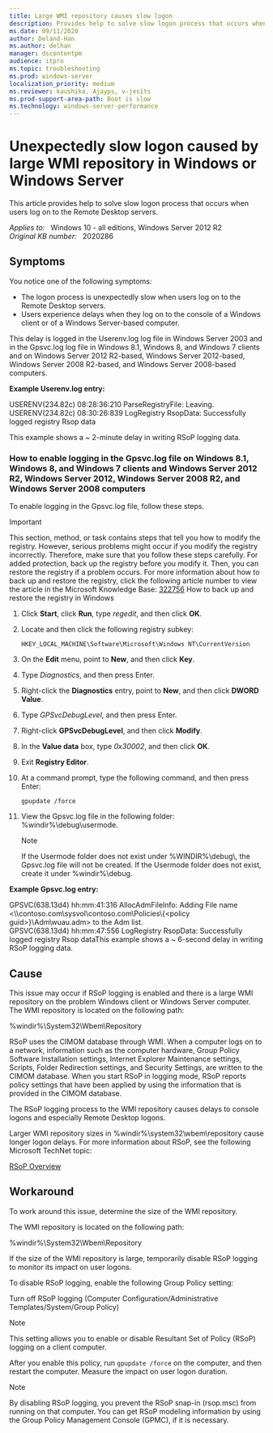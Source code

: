 ```yaml
---
title: Large WMI repository causes slow logon
description: Provides help to solve slow logon process that occurs when users log on to the Remote Desktop servers.
ms.date: 09/11/2020
author: Deland-Han
ms.author: delhan
manager: dscontentpm
audience: itpro
ms.topic: troubleshooting
ms.prod: windows-server
localization_priority: medium
ms.reviewer: kaushika, Ajayps, v-jesits
ms.prod-support-area-path: Boot is slow
ms.technology: windows-server-performance
---
```

# Unexpectedly slow logon caused by large WMI repository in Windows or Windows Server

This article provides help to solve slow logon process that occurs when users log on to the Remote Desktop servers.

_Applies to:_ &nbsp; Windows 10 - all editions, Windows Server 2012 R2  
_Original KB number:_ &nbsp; 2020286

## Symptoms

You notice one of the following symptoms:

- The logon process is unexpectedly slow when users log on to the Remote Desktop servers.
- Users experience delays when they log on to the console of a Windows client or of a Windows Server-based computer.

This delay is logged in the Userenv.log log file in Windows Server 2003 and in the Gpsvc.log log file in Windows 8.1, Windows 8, and Windows 7 clients and on Windows Server 2012 R2-based, Windows Server 2012-based, Windows Server 2008 R2-based, and Windows Server 2008-based computers.

**Example Userenv.log entry:**
  
USERENV(234.82c) 08:28:36:210 ParseRegistryFile: Leaving.  
USERENV(234.82c) 08:30:26:839 LogRegistry RsopData: Successfully logged registry Rsop data

This example shows a ~ 2-minute delay in writing RSoP logging data.

### How to enable logging in the Gpsvc.log file on Windows 8.1, Windows 8, and Windows 7 clients and Windows Server 2012 R2, Windows Server 2012, Windows Server 2008 R2, and Windows Server 2008 computers

To enable logging in the Gpsvc.log file, follow these steps.

> [!Important]
> This section, method, or task contains steps that tell you how to modify the registry. However, serious problems might occur if you modify the registry incorrectly. Therefore, make sure that you follow these steps carefully. For added protection, back up the registry before you modify it. Then, you can restore the registry if a problem occurs. For more information about how to back up and restore the registry, click the following article number to view the article in the Microsoft Knowledge Base: [322756](https://support.microsoft.com/kb/322756) How to back up and restore the registry in Windows

1. Click **Start**, click **Run**, type *regedit*, and then click **OK**.
2. Locate and then click the following registry subkey:

    `HKEY_LOCAL_MACHINE\Software\Microsoft\Windows NT\CurrentVersion`

3. On the **Edit** menu, point to **New**, and then click **Key**.
4. Type *Diagnostics*, and then press Enter.
5. Right-click the **Diagnostics** entry, point to **New**, and then click **DWORD Value**.
6. Type *GPSvcDebugLevel*, and then press Enter.
7. Right-click **GPSvcDebugLevel**, and then click **Modify**.
8. In the **Value data** box, type *0x30002*, and then click **OK**.
9. Exit **Registry Editor**.
10. At a command prompt, type the following command, and then press Enter:

    ```console
    gpupdate /force 
    ```

11. View the Gpsvc.log file in the following folder: %windir%\\debug\\usermode.

    > [!NOTE]
    > If the Usermode folder does not exist under %WINDIR%\\debug\\, the Gpsvc.log file will not be created. If the Usermode folder does not exist, create it under %windir%\\debug.

**Example Gpsvc.log entry:**
  
GPSVC(638.13d4) hh:mm:41:316 AllocAdmFileInfo: Adding File name <\\\\contoso.com\\sysvol\\contoso.com\\Policies\\{\<policy guid>}\\Adm\\wuau.adm> to the Adm list.  
GPSVC(638.13d4) hh:mm:47:556 LogRegistry RsopData: Successfully logged registry Rsop dataThis example shows a ~ 6-second delay in writing RSoP logging data.

## Cause

This issue may occur if RSoP logging is enabled and there is a large WMI repository on the problem Windows client or Windows Server computer. The WMI repository is located on the following path:

%windir%\\System32\\Wbem\\Repository

RSoP uses the CIMOM database through WMI. When a computer logs on to a network, information such as the computer hardware, Group Policy Software Installation settings, Internet Explorer Maintenance settings, Scripts, Folder Redirection settings, and Security Settings, are written to the CIMOM database. When you start RSoP in logging mode, RSoP reports policy settings that have been applied by using the information that is provided in the CIMOM database.

The RSoP logging process to the WMI repository causes delays to console logons and especially Remote Desktop logons.

Larger WMI repository sizes in %windir%\\system32\\wbem\\repository cause longer logon delays.
For more information about RSoP, see the following Microsoft TechNet topic:

[RSoP Overview](/previous-versions/windows/it-pro/windows-server-2003/cc778752(v=ws.10))

## Workaround

To work around this issue, determine the size of the WMI repository.

The WMI repository is located on the following path:

%windir%\\System32\\Wbem\\Repository

If the size of the WMI repository is large, temporarily disable RSoP logging to monitor its impact on user logons.

To disable RSoP logging, enable the following Group Policy setting:

Turn off RSoP logging (Computer Configuration/Administrative Templates/System/Group Policy)

> [!NOTE]
> This setting allows you to enable or disable Resultant Set of Policy (RSoP) logging on a client computer.

After you enable this policy, run `gpupdate /force` on the computer, and then restart the computer. Measure the impact on user logon duration.

> [!NOTE]
> By disabling RSoP logging, you prevent the RSoP snap-in (rsop.msc) from running on that computer. You can get RSoP modeling information by using the Group Policy Management Console (GPMC), if it is necessary.  
